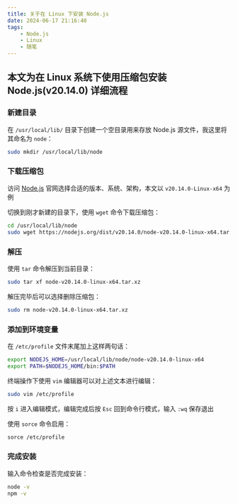 ```yaml
---
title: 关于在 Linux 下安装 Node.js
date: 2024-06-17 21:16:40
tags: 
    - Node.js
    - Linux
    - 随笔
---
```

## 本文为在 Linux 系统下使用压缩包安装 Node.js(v20.14.0) 详细流程

### 新建目录

在 `/usr/local/lib/` 目录下创建一个空目录用来存放 Node.js 源文件，我这里将其命名为 `node`：

```bash
sudo mkdir /usr/local/lib/node
```

### 下载压缩包

访问 [Node.js](https://nodejs.org/en/download/prebuilt-binaries) 官网选择合适的版本、系统、架构，本文以 `v20.14.0-Linux-x64` 为例

切换到刚才新建的目录下，使用 `wget` 命令下载压缩包：

```bash
cd /usr/local/lib/node
sudo wget https://nodejs.org/dist/v20.14.0/node-v20.14.0-linux-x64.tar.xz
```

### 解压

使用 `tar` 命令解压到当前目录：

```bash
sudo tar xf node-v20.14.0-linux-x64.tar.xz 
```

解压完毕后可以选择删除压缩包：

```bash
sudo rm node-v20.14.0-linux-x64.tar.xz 
```

### 添加到环境变量

在 `/etc/profile` 文件末尾加上这样两句话：

```bash
export NODEJS_HOME=/usr/local/lib/node/node-v20.14.0-linux-x64
export PATH=$NODEJS_HOME/bin:$PATH
```

终端操作下使用 `vim` 编辑器可以对上述文本进行编辑：

```bash
sudo vim /etc/profile
```

按 `i` 进入编辑模式，编辑完成后按 `Esc` 回到命令行模式，输入 `:wq` 保存退出

使用 `sorce` 命令启用：

```bash
sorce /etc/profile
```

### 完成安装

输入命令检查是否完成安装：

```bash
node -v
npm -v
```
